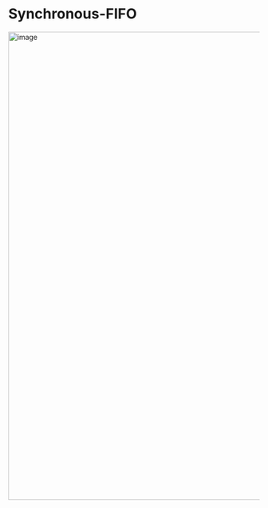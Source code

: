 # Synchronous-FIFO
<img width="1890" height="938" alt="image" src="https://github.com/user-attachments/assets/8465d078-3294-4398-a5ed-8f5fc59ad741" />
